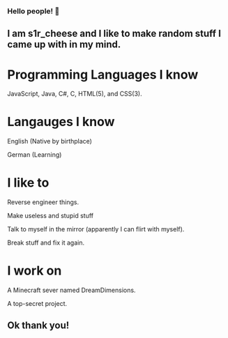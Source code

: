### Hello people! 👋
## I am s1r_cheese and I like to make random stuff I came up with in my mind.

# Programming Languages I know
JavaScript, Java, C#, C, HTML(5), and CSS(3).

# Langauges I know

English (Native by birthplace)

German (Learning)

# I like to

Reverse engineer things.

Make useless and stupid stuff

Talk to myself in the mirror (apparently I can flirt with myself).

Break stuff and fix it again.

# I work on

A Minecraft sever named DreamDimensions.

A top-secret project.
## Ok thank you!

<!--
**s1rcheese/s1rcheese** is a ✨ _special_ ✨ repository because its `README.md` (this file) appears on your GitHub profile.

Here are some ideas to get you started:

- 🔭 I’m currently working on ...
- 🌱 I’m currently learning ...
- 👯 I’m looking to collaborate on ...
- 🤔 I’m looking for help with ...
- 💬 Ask me about ...
- 📫 How to reach me: ...
- 😄 Pronouns: ...
- ⚡ Fun fact: ...
-->
